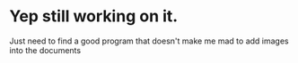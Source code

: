 # Yep still working on it.

Just need to find a good program that doesn't make me mad to add images into the documents